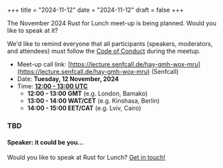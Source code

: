 +++
title = "2024-11-12"
date = "2024-11-12"
draft = false
+++

The November 2024 Rust for Lunch meet-up is being planned. Would you like to speak at it?

We'd like to remind everyone that all participants (speakers, moderators, and attendees) must follow
the [Code of Conduct](@/about.md#code-of-conduct) during the meetup.

- Meet-up call link: [https://lecture.senfcall.de/hay-gmh-wox-mru](https://lecture.senfcall.de/hay-gmh-wox-mru) (Senfcall)
- Date: **Tuesday, 12 November, 2024**
- Time: [**12:00 - 13:00 UTC**](https://everytimezone.com/s/db8f6db7)
  - **12:00 - 13:00 GMT** (e.g. London, Bamako)
  - **13:00 - 14:00 WAT/CET** (e.g. Kinshasa, Berlin)
  - **14:00 - 15:00 EET/CAT** (e.g. Lviv, Cairo)

### TBD

#### Speaker: it could be you...

Would you like to speak at Rust for Lunch? [Get in touch!](@/about.md#contact)
